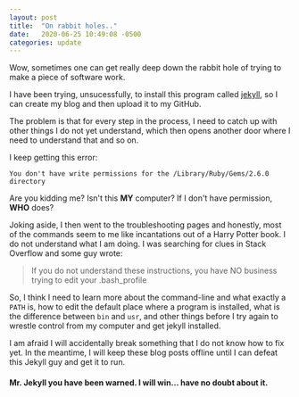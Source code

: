 ```yaml
---
layout: post
title:  "On rabbit holes.."
date:   2020-06-25 10:49:08 -0500
categories: update
---
```

Wow, sometimes one can get really deep down the rabbit hole of trying to make a piece of software work. 

I have been trying, unsucessfully, to install this program called [jekyll][jekyll], so I can create my blog and then upload it to my GitHub. 

The problem is that for every step in the process, I need to catch up with other things I do not yet understand, which then opens another door where I need to understand that and so on.

I keep getting this error:

`You don't have write permissions for the /Library/Ruby/Gems/2.6.0 directory` 

Are you kidding me? Isn't this **MY** computer? If I don't have permission, **WHO** does?

Joking aside, I then went to the troubleshooting pages and honestly, most of the commands seem to me like incantations out of a Harry Potter book. I do not understand what I am doing. I was searching for clues in Stack Overflow and some guy wrote:

> If you do not understand these instructions, you have NO business trying to edit your .bash_profile

So, I think I need to learn more about the command-line and what exactly a `PATH` is, how to edit the default place where a program is installed, what is the difference between `bin` and `usr`, and other things before I try again to wrestle control from my computer and get jekyll installed. 

I am afraid I will accidentally break something that I do not know how to fix yet. In the meantime, I will keep these blog posts offline until I can defeat this Jekyll guy and get it to run.

#### Mr. Jekyll you have been warned. I will win... have no doubt about it.

[jekyll]: https://jekyllrb.com
